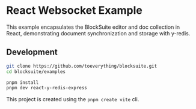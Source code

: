 # React Websocket Example

This example encapsulates the BlockSuite editor and doc collection in React, demonstrating document synchronization and storage with y-redis.

## Development

```sh
git clone https://github.com/toeverything/blocksuite.git
cd blocksuite/examples

pnpm install
pnpm dev react-y-redis-express
```

This project is created using the `pnpm create vite` cli.
